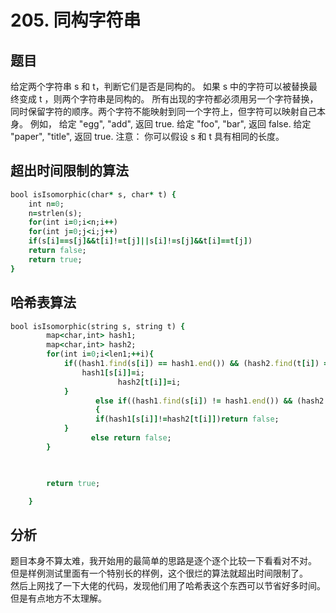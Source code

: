 # 205. 同构字符串
## 题目
给定两个字符串 s 和 t，判断它们是否是同构的。
如果 s 中的字符可以被替换最终变成 t ，则两个字符串是同构的。
所有出现的字符都必须用另一个字符替换，同时保留字符的顺序。两个字符不能映射到同一个字符上，但字符可以映射自己本身。
例如，
给定 "egg", "add", 返回 true.
给定 "foo", "bar", 返回 false.
给定 "paper", "title", 返回 true.
注意：
你可以假设 s 和 t 具有相同的长度。
## 超出时间限制的算法
```ruby
bool isIsomorphic(char* s, char* t) {
    int n=0;
    n=strlen(s);
    for(int i=0;i<n;i++)
    for(int j=0;j<i;j++)
    if(s[i]==s[j]&&t[i]!=t[j]||s[i]!=s[j]&&t[i]==t[j])
    return false;
    return true;
}
```
## 哈希表算法
```ruby
bool isIsomorphic(string s, string t) {
        map<char,int> hash1;
        map<char,int> hash2;
        for(int i=0;i<len1;++i){
            if((hash1.find(s[i]) == hash1.end()) && (hash2.find(t[i]) == hash2.end())){
                hash1[s[i]]=i;
                        hash2[t[i]]=i;
            }
                   else if((hash1.find(s[i]) != hash1.end()) && (hash2.find(t[i]) != hash2.end()))
                   {
                   if(hash1[s[i]]!=hash2[t[i]])return false;
            }
                  else return false;
        }

        

        return true;

    }
```
## 分析
题目本身不算太难，我开始用的最简单的思路是逐个逐个比较一下看看对不对。
但是样例测试里面有一个特别长的样例，这个很烂的算法就超出时间限制了。  
然后上网找了一下大佬的代码，发现他们用了哈希表这个东西可以节省好多时间。 
但是有点地方不太理解。
